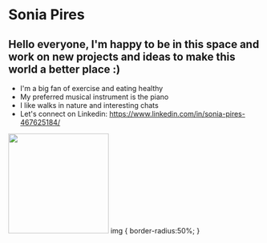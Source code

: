# **Sonia Pires**
## Hello everyone, I'm happy to be in this space and work on new projects and ideas to make this world a better place :)

* I'm a big fan of exercise and eating healthy
* My preferred musical instrument is the piano
* I like walks in nature and interesting chats
* Let's connect on Linkedin: https://www.linkedin.com/in/sonia-pires-467625184/
<img src="_MG_1247.jpg" width="200">
img {
  border-radius:50%;
  }
